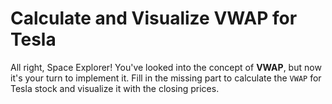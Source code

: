 # Calculate and Visualize VWAP for Tesla

All right, Space Explorer! You've looked into the concept of **VWAP**, but now it's your turn to implement it. Fill in the missing part to calculate the `VWAP` for Tesla stock and visualize it with the closing prices.